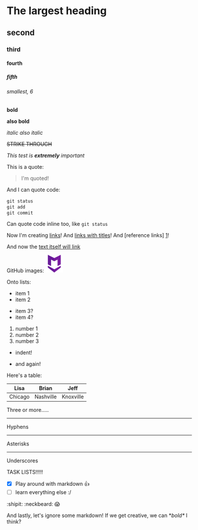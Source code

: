 # The largest heading
## second
### third
#### fourth
##### fifth
###### smallest, 6

**bold**

__also bold__

*italic*
_also italic_

~~STRIKE THROUGH~~

*This test is __extremely__ important*

This is a quote:
> I'm quoted!

And I can quote code:
```
git status
git add
git commit
```
Can quote code inline too, like `git status`

Now I'm creating [links](https://www.google.com/search?q=links&oq=links&aqs=chrome..69i57j69i65l3j69i60l2.526j0j1&sourceid=chrome&es_sm=91&ie=UTF-8)!
And [links with titles](https://www.google.com/search?q=links&oq=links&aqs=chrome..69i57j69i65l3j69i60l2.526j0j1&sourceid=chrome&es_sm=91&ie=UTF-8 "Google Search")!
 And [reference links] [1]!

[1]: www.google.com
And now the [text itself will link]

[text itself will link]: www.google.com

GitHub images:
![alt text][logo]

[logo]:https://github.com/adam-p/markdown-here/raw/master/src/common/images/icon48.png "Logo Title Text"


Onto lists:
- item 1
- item 2

* item 3?
* item 4?

1. number 1
2. number 2
3. number 3
  * indent!
  - and again!

Here's a table:

Lisa | Brian | Jeff
--- | --- | ---
Chicago | Nashville | Knoxville

Three or more.....

---

Hyphens

***

Asterisks

___

Underscores

TASK LISTS!!!!!
- [x] Play around with markdown :+1:
- [ ] learn everything else :/

:shipit: :neckbeard: :scream:

And lastly, let's ignore some markdown!
If we get creative, we can \**bold\** I think?